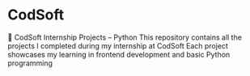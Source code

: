 # CodSoft
📁 CodSoft Internship Projects – Python This repository contains all the projects I completed during my internship at CodSoft   Each project showcases my learning in frontend development and basic Python programming
